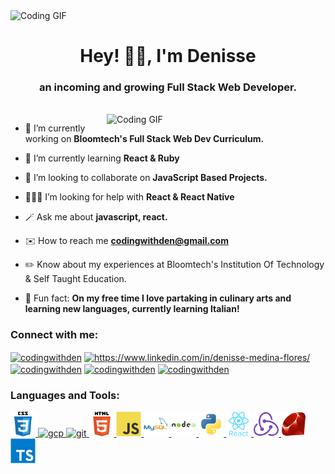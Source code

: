<img align="center" alt="Coding GIF" width="1000px" height="500px" src="https://i.pinimg.com/originals/d8/cb/b3/d8cbb31231555eda7dff68848db4aee1.gif"></img>
<h1 align="center">Hey! 👋🏼, I'm Denisse</h1>
<h3 align="center">an incoming and growing Full Stack Web Developer.</h3><br>

<img align="right" alt="Coding GIF" width="350px" src="https://i.pinimg.com/originals/0b/70/c8/0b70c85a92b8d638a0c88370dc98a44e.gif" >

- 🔭 I’m currently working on **Bloomtech's Full Stack Web Dev Curriculum.**

- 🌱 I’m currently learning **React & Ruby**

- 💭 I’m looking to collaborate on **JavaScript Based Projects.**

- 👩🏻‍💻 I’m looking for help with **React & React Native**

- 🪄 Ask me about **javascript, react.**

- ✉️ How to reach me **codingwithden@gmail.com**

- ✏️ Know about my experiences at Bloomtech's Institution Of Technology <br>& Self Taught Education.

- 🫧 Fun fact: **On my free time I love partaking in culinary arts and learning new languages, currently learning Italian!**

<h3 align="left">Connect with me:</h3>
<p align="left">
<a href="https://dev.to/codingwithden" target="blank"><img align="center" src="https://raw.githubusercontent.com/rahuldkjain/github-profile-readme-generator/master/src/images/icons/Social/devto.svg" alt="codingwithden" height="30" width="40" /></a>
<a href="https://linkedin.com/in/https://www.linkedin.com/in/denisse-medina-flores/" target="blank"><img align="center" src="https://raw.githubusercontent.com/rahuldkjain/github-profile-readme-generator/master/src/images/icons/Social/linked-in-alt.svg" alt="https://www.linkedin.com/in/denisse-medina-flores/" height="30" width="40" /></a>
<a href="https://stackoverflow.com/users/codingwithden" target="blank"><img align="center" src="https://raw.githubusercontent.com/rahuldkjain/github-profile-readme-generator/master/src/images/icons/Social/stack-overflow.svg" alt="codingwithden" height="30" width="40" /></a>
<a href="https://instagram.com/codingwithden" target="blank"><img align="center" src="https://raw.githubusercontent.com/rahuldkjain/github-profile-readme-generator/master/src/images/icons/Social/instagram.svg" alt="codingwithden" height="30" width="40" /></a>
<a href="https://www.codechef.com/users/codingwithden" target="blank"><img align="center" src="https://cdn.jsdelivr.net/npm/simple-icons@3.1.0/icons/codechef.svg" alt="codingwithden" height="30" width="40" /></a>
</p>

<h3 align="left">Languages and Tools:</h3>
<a href="https://www.w3schools.com/css/" target="_blank" rel="noreferrer"> <img src="https://raw.githubusercontent.com/devicons/devicon/master/icons/css3/css3-original-wordmark.svg" alt="css3" width="40" height="40"/> </a><a href="https://cloud.google.com" target="_blank" rel="noreferrer"> <img src="https://www.vectorlogo.zone/logos/google_cloud/google_cloud-icon.svg" alt="gcp" width="40" height="40"/> </a> <a href="https://git-scm.com/" target="_blank" rel="noreferrer"> <img src="https://www.vectorlogo.zone/logos/git-scm/git-scm-icon.svg" alt="git" width="40" height="40"/> </a> <a href="https://www.w3.org/html/" target="_blank" rel="noreferrer"> <img src="https://raw.githubusercontent.com/devicons/devicon/master/icons/html5/html5-original-wordmark.svg" alt="html5" width="40" height="40"/> </a><a href="https://developer.mozilla.org/en-US/docs/Web/JavaScript" target="_blank" rel="noreferrer"> <img src="https://raw.githubusercontent.com/devicons/devicon/master/icons/javascript/javascript-original.svg" alt="javascript" width="40" height="40"/> </a> <a href="https://www.mysql.com/" target="_blank" rel="noreferrer"> <img src="https://raw.githubusercontent.com/devicons/devicon/master/icons/mysql/mysql-original-wordmark.svg" alt="mysql" width="40" height="40"/> </a> <a href="https://nodejs.org" target="_blank" rel="noreferrer"> <img src="https://raw.githubusercontent.com/devicons/devicon/master/icons/nodejs/nodejs-original-wordmark.svg" alt="nodejs" width="40" height="40"/> </a> <a href="https://www.python.org" target="_blank" rel="noreferrer"> <img src="https://raw.githubusercontent.com/devicons/devicon/master/icons/python/python-original.svg" alt="python" width="40" height="40"/> </a> <a href="https://reactjs.org/" target="_blank" rel="noreferrer"> <img src="https://raw.githubusercontent.com/devicons/devicon/master/icons/react/react-original-wordmark.svg" alt="react" width="40" height="40"/> </a> <a href="https://redux.js.org" target="_blank" rel="noreferrer"> <img src="https://raw.githubusercontent.com/devicons/devicon/master/icons/redux/redux-original.svg" alt="redux" width="40" height="40"/> </a> <a href="https://www.ruby-lang.org/en/" target="_blank" rel="noreferrer"> <img src="https://raw.githubusercontent.com/devicons/devicon/master/icons/ruby/ruby-original.svg" alt="ruby" width="40" height="40"/> </a> <a href="https://www.typescriptlang.org/" target="_blank" rel="noreferrer"> <img src="https://raw.githubusercontent.com/devicons/devicon/master/icons/typescript/typescript-original.svg" alt="typescript" width="40" height="40"/> </a> </p>
